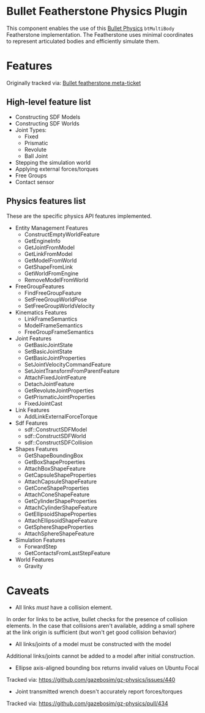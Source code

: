 # Bullet Featherstone Physics Plugin

This component enables the use of this [Bullet Physics](https://github.com/bulletphysics/bullet3) `btMultiBody` Featherstone implementation.
The Featherstone uses minimal coordinates to represent articulated bodies and efficiently simulate them.
 
# Features

Originally tracked via: [Bullet featherstone meta-ticket](https://github.com/gazebosim/gz-physics/issues/423)

## High-level feature list

* Constructing SDF Models
* Constructing SDF Worlds
* Joint Types: 
  * Fixed
  * Prismatic
  * Revolute
  * Ball Joint
* Stepping the simulation world
* Applying external forces/torques
* Free Groups
* Contact sensor

## Physics features list

These are the specific physics API features implemented.

* Entity Management Features 
  * ConstructEmptyWorldFeature
  * GetEngineInfo
  * GetJointFromModel
  * GetLinkFromModel
  * GetModelFromWorld
  * GetShapeFromLink
  * GetWorldFromEngine
  * RemoveModelFromWorld
* FreeGroupFeatures
  * FindFreeGroupFeature
  * SetFreeGroupWorldPose
  * SetFreeGroupWorldVelocity
* Kinematics Features
  * LinkFrameSemantics
  * ModelFrameSemantics
  * FreeGroupFrameSemantics
* Joint Features
  * GetBasicJointState
  * SetBasicJointState
  * GetBasicJointProperties
  * SetJointVelocityCommandFeature
  * SetJointTransformFromParentFeature
  * AttachFixedJointFeature
  * DetachJointFeature
  * GetRevoluteJointProperties
  * GetPrismaticJointProperties
  * FixedJointCast
* Link Features
  * AddLinkExternalForceTorque
* Sdf Features
  * sdf::ConstructSDFModel
  * sdf::ConstructSDFWorld
  * sdf::ConstructSDFCollision
* Shapes Features
  * GetShapeBoundingBox
  * GetBoxShapeProperties
  * AttachBoxShapeFeature
  * GetCapsuleShapeProperties
  * AttachCapsuleShapeFeature
  * GetConeShapeProperties
  * AttachConeShapeFeature
  * GetCylinderShapeProperties
  * AttachCylinderShapeFeature
  * GetEllipsoidShapeProperties
  * AttachEllipsoidShapeFeature
  * GetSphereShapeProperties
  * AttachSphereShapeFeature
* Simulation Features
  * ForwardStep
  * GetContactsFromLastStepFeature
* World Features
  * Gravity

# Caveats

* All links _must_ have a collision element.

In order for links to be active, bullet checks for the presence of collision elements.
In the case that collisions aren't available, adding a small sphere at the link origin is sufficient (but won't get good collision behavior)

* All links/joints of a model must be constructed with the model

Additional links/joints cannot be added to a model after initial construction.

* Ellipse axis-aligned bounding box returns invalid values on Ubuntu Focal

Tracked via: https://github.com/gazebosim/gz-physics/issues/440

* Joint transmitted wrench doesn't accurately report forces/torques

Tracked via: https://github.com/gazebosim/gz-physics/pull/434
